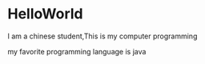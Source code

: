 # HelloWorld
I am a chinese student,This is my computer programming

my favorite programming language is java
